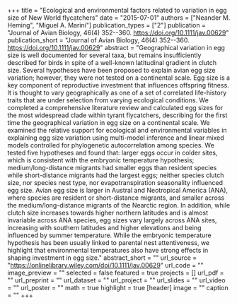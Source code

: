 +++
title = "Ecological and environmental factors related to variation in egg size of New World flycatchers"
date = "2015-07-01"
authors = ["Neander M. Heming", "Miguel A. Marini"]
publication_types = ["2"]
publication = "Journal of Avian Biology, 46(4) 352--360. https://doi.org/10.1111/jav.00629"
publication_short = "Journal of Avian Biology, 46(4) 352--360. https://doi.org/10.1111/jav.00629"
abstract = "Geographical variation in egg size is well documented for several taxa, but remains insufficiently described for birds in spite of a well-known latitudinal gradient in clutch size. Several hypotheses have been proposed to explain avian egg size variation; however, they were not tested on a continental scale. Egg size is a key component of reproductive investment that influences offspring fitness. It is thought to vary geographically as one of a set of correlated life-history traits that are under selection from varying ecological conditions. We completed a comprehensive literature review and calculated egg sizes for the most widespread clade within tyrant flycatchers, describing for the first time the geographical variation in egg size on a continental scale. We examined the relative support for ecological and environmental variables in explaining egg size variation using multi-model inference and linear mixed models controlled for phylogenetic autocorrelation among species. We tested five hypotheses and found that: larger eggs occur in colder sites, which is consistent with the embryonic temperature hypothesis; medium/long-distance migrants had smaller eggs than resident species while short-distance migrants had the largest eggs; neither species clutch size, nor species nest type, nor evapotranspiration seasonality influenced egg size. Avian egg size is larger in Austral and Neotropical America (ANA), where species are resident or short-distance migrants, and smaller across the medium/long-distance migrants of the Nearctic region. In addition, while clutch size increases towards higher northern latitudes and is almost invariable across ANA species, egg sizes vary largely across ANA sites, increasing with southern latitudes and higher elevations and being influenced by summer temperature. While the embryonic temperature hypothesis has been usually linked to parental nest attentiveness, we highlight that environmental temperatures also have strong effects in shaping investment in egg size."
abstract_short = ""
url_source = "https://onlinelibrary.wiley.com/doi/10.1111/jav.00629"
url_code = ""
image_preview = ""
selected = false
featured = true
projects = []
url_pdf = ""
url_preprint = ""
url_dataset = ""
url_project = ""
url_slides = ""
url_video = ""
url_poster = ""
math = true
highlight = true
[header]
image = ""
caption = ""
+++
